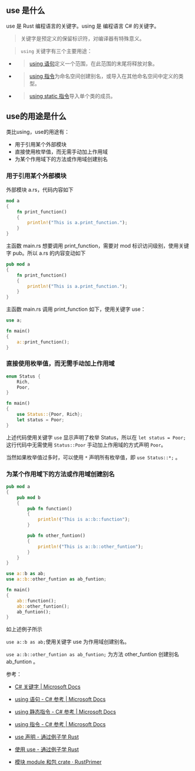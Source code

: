 ## use 是什么

use 是 Rust 编程语言的关键字。using 是 编程语言 C# 的关键字。

> 关键字是预定义的保留标识符，对编译器有特殊意义。

> `using` 关键字有三个主要用途：

- > [using 语句](https://docs.microsoft.com/zh-cn/dotnet/csharp/language-reference/keywords/using-statement)定义一个范围，在此范围的末尾将释放对象。

- > [using 指令](https://docs.microsoft.com/zh-cn/dotnet/csharp/language-reference/keywords/using-directive)为命名空间创建别名，或导入在其他命名空间中定义的类型。

- > [using static 指令](https://docs.microsoft.com/zh-cn/dotnet/csharp/language-reference/keywords/using-static)导入单个类的成员。

## use的用途是什么

类比using，use的用途有：

- 用于引用某个外部模块
- 直接使用枚举值，而无需手动加上作用域
- 为某个作用域下的方法或作用域创建别名

 ### 用于引用某个外部模块

外部模块 a.rs，代码内容如下

```rust
mod a
{
	fn print_function()
	{
		println!("This is a.print_function.");
	}
}
```

主函数 main.rs 想要调用 print_function，需要对 mod 标识访问级别，使用关键字 pub。所以 a.rs 的内容变动如下

```rust
pub mod a
{
	fn print_function()
	{
		println!("This is a.print_function.");
	}
}
```

主函数 main.rs 调用 print_function 如下，使用关键字 use：

```rust
use a;

fn main()
{
	a::print_function();
}
```

### 直接使用枚举值，而无需手动加上作用域

```rust
enum Status {
    Rich,
    Poor,
}

fn main()
{
    use Status::{Poor, Rich};
    let status = Poor;
}
```

上述代码使用关键字 `use` 显示声明了枚举 Status，所以在 `let status = Poor;` 这行代码中无需使用 `Status::Poor` 手动加上作用域的方式声明 `Poor`。

当然如果枚举值过多时，可以使用 `*` 声明所有枚举值，即 `use Status::*;` 。

### 为某个作用域下的方法或作用域创建别名

```rust
pub mod a 
{
    pub mod b
    {
        pub fn function()
        {
            println!("This is a::b::function");
        }

        pub fn other_funtion()
        {
            println!("This is a::b::other_funtion");
        }
    }
}

use a::b as ab;
use a::b::other_funtion as ab_funtion;

fn main()
{
    ab::function();
    ab::other_funtion();
    ab_funtion();
}
```

如上述例子所示

`use a::b as ab;`使用关键字 use 为作用域创建别名。

`use a::b::other_funtion as ab_funtion;` 为方法 other_funtion 创建别名 ab_funtion 。

参考：

* [C# 关键字 | Microsoft Docs](https://docs.microsoft.com/zh-cn/dotnet/csharp/language-reference/keywords/)

* [using 语句 - C# 参考 | Microsoft Docs](https://docs.microsoft.com/zh-cn/dotnet/csharp/language-reference/keywords/using-statement)

* [using 静态指令 - C# 参考 | Microsoft Docs](https://docs.microsoft.com/zh-cn/dotnet/csharp/language-reference/keywords/using-static)

* [using 指令 - C# 参考 | Microsoft Docs](https://docs.microsoft.com/zh-cn/dotnet/csharp/language-reference/keywords/using-directive)

* [use 声明 - 通过例子学 Rust](http://llever.com/rust-by-example-cn/mod/use.html)

* [使用 use - 通过例子学 Rust](http://llever.com/rust-by-example-cn/custom_types/enum/enum_use.html)

* [模块 module 和包 crate · RustPrimer](https://rustcc.gitbooks.io/rustprimer/content/module/module.html)